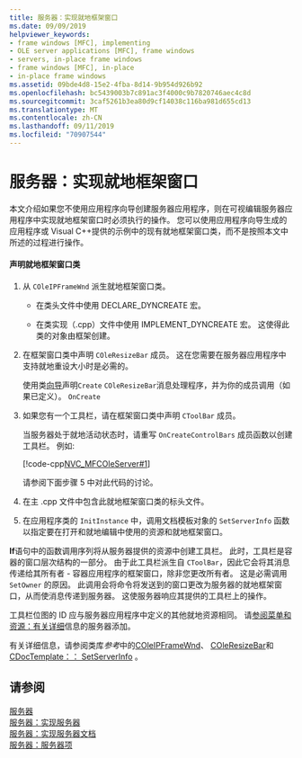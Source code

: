 ```yaml
---
title: 服务器：实现就地框架窗口
ms.date: 09/09/2019
helpviewer_keywords:
- frame windows [MFC], implementing
- OLE server applications [MFC], frame windows
- servers, in-place frame windows
- frame windows [MFC], in-place
- in-place frame windows
ms.assetid: 09bde4d8-15e2-4fba-8d14-9b954d926b92
ms.openlocfilehash: bc5439003b7c891ac3f4000c9b7820746aec4c8d
ms.sourcegitcommit: 3caf5261b3ea80d9cf14038c116ba981d655cd13
ms.translationtype: MT
ms.contentlocale: zh-CN
ms.lasthandoff: 09/11/2019
ms.locfileid: "70907544"
---
```

# <a name="servers-implementing-in-place-frame-windows"></a>服务器：实现就地框架窗口

本文介绍如果您不使用应用程序向导创建服务器应用程序，则在可视编辑服务器应用程序中实现就地框架窗口时必须执行的操作。 您可以使用应用程序向导生成的应用程序或 Visual C++提供的示例中的现有就地框架窗口类，而不是按照本文中所述的过程进行操作。

#### <a name="to-declare-an-in-place-frame-window-class"></a>声明就地框架窗口类

1. 从 `COleIPFrameWnd` 派生就地框架窗口类。

   - 在类头文件中使用 DECLARE_DYNCREATE 宏。

   - 在类实现（.cpp）文件中使用 IMPLEMENT_DYNCREATE 宏。 这使得此类的对象由框架创建。

1. 在框架窗口类中声明 `COleResizeBar` 成员。 这在您需要在服务器应用程序中支持就地重设大小时是必需的。

   使用类[向导](reference/mfc-class-wizard.md)声明`Create` `COleResizeBar`消息处理程序，并为你的成员调用（如果已定义）。 `OnCreate`

1. 如果您有一个工具栏，请在框架窗口类中声明 `CToolBar` 成员。

   当服务器处于就地活动状态时，请重写 `OnCreateControlBars` 成员函数以创建工具栏。 例如:

   [!code-cpp[NVC_MFCOleServer#1](../mfc/codesnippet/cpp/servers-implementing-in-place-frame-windows_1.cpp)]

   请参阅下面步骤 5 中对此代码的讨论。

1. 在主 .cpp 文件中包含此就地框架窗口类的标头文件。

1. 在应用程序类的 `InitInstance` 中，调用文档模板对象的 `SetServerInfo` 函数以指定要在打开和就地编辑中使用的资源和就地框架窗口。

**If**语句中的函数调用序列将从服务器提供的资源中创建工具栏。 此时，工具栏是容器的窗口层次结构的一部分。 由于此工具栏派生自 `CToolBar`，因此它会将其消息传递给其所有者 - 容器应用程序的框架窗口，除非您更改所有者。 这是必需调用 `SetOwner` 的原因。 此调用会将命令将发送到的窗口更改为服务器的就地框架窗口，从而使消息传递到服务器。 这使服务器响应其提供的工具栏上的操作。

工具栏位图的 ID 应与服务器应用程序中定义的其他就地资源相同。 请[参阅菜单和资源：有关详细](../mfc/menus-and-resources-server-additions.md)信息的服务器添加。

有关详细信息，请参阅类库*参考*中的[COleIPFrameWnd](../mfc/reference/coleipframewnd-class.md)、 [COleResizeBar](../mfc/reference/coleresizebar-class.md)和[CDocTemplate：： SetServerInfo](../mfc/reference/cdoctemplate-class.md#setserverinfo) 。

## <a name="see-also"></a>请参阅

[服务器](../mfc/servers.md)<br/>
[服务器：实现服务器](../mfc/servers-implementing-a-server.md)<br/>
[服务器：实现服务器文档](../mfc/servers-implementing-server-documents.md)<br/>
[服务器：服务器项](../mfc/servers-server-items.md)
